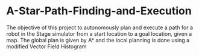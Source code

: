 # A-Star-Path-Finding-and-Execution
The objective of this project to autonomously plan and execute a path for a robot in the Stage simulator from a start location to a goal location, given a map. The global plan is given by A* and the local planning is done using a modified Vector Field Histogram
